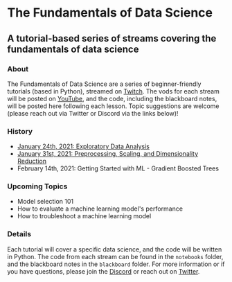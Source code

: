 # The Fundamentals of Data Science
## A tutorial-based series of streams covering the fundamentals of data science
### About
The Fundamentals of Data Science are a series of beginner-friendly tutorials (based in Python), streamed on [Twitch](https://www.twitch.tv/enceladosaurus). The vods for each stream will be posted on [YouTube](https://www.youtube.com/channel/UC4iaVdkBb_G67DoN5Xc3lKw), and the code, including the blackboard notes, will be posted here following each lesson. Topic suggestions are welcome (please reach out via Twitter or Discord via the links below)!

### History
- [January 24th, 2021: Exploratory Data Analysis](https://youtu.be/Figp9e0-Ygg)
- [January 31st, 2021: Preprocessing, Scaling, and Dimensionality Reduction](https://youtu.be/YHek3rbC-Z0)
- February 14th, 2021: Getting Started with ML - Gradient Boosted Trees

### Upcoming Topics
- Model selection 101
- How to evaluate a machine learning model's performance
- How to troubleshoot a machine learning model

### Details
Each tutorial will cover a specific data science, and the code will be written in Python. The code from each stream can be found in the `notebooks` folder, and the blackboard notes in the `blackboard` folder. For more information or if you have questions, please join the [Discord](https://discord.gg/4QUDdWn) or reach out on [Twitter](https://twitter.com/Enceladosaurus). 
